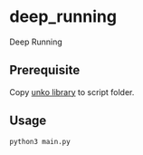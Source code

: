 # deep_running
Deep Running
## Prerequisite

Copy [unko library](https://github.com/karaage0703/unko) to script folder.

## Usage

```shell
python3 main.py
```
